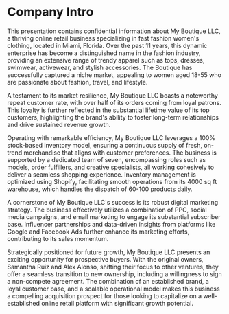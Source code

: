 # Company Intro

This presentation contains confidential information about My Boutique LLC, a thriving online retail business specializing in fast fashion women's clothing, located in Miami, Florida. Over the past 11 years, this dynamic enterprise has become a distinguished name in the fashion industry, providing an extensive range of trendy apparel such as tops, dresses, swimwear, activewear, and stylish accessories. The Boutique has successfully captured a niche market, appealing to women aged 18-55 who are passionate about fashion, travel, and lifestyle.

A testament to its market resilience, My Boutique LLC boasts a noteworthy repeat customer rate, with over half of its orders coming from loyal patrons. This loyalty is further reflected in the substantial lifetime value of its top customers, highlighting the brand's ability to foster long-term relationships and drive sustained revenue growth.

Operating with remarkable efficiency, My Boutique LLC leverages a 100% stock-based inventory model, ensuring a continuous supply of fresh, on-trend merchandise that aligns with customer preferences. The business is supported by a dedicated team of seven, encompassing roles such as models, order fulfillers, and creative specialists, all working cohesively to deliver a seamless shopping experience. Inventory management is optimized using Shopify, facilitating smooth operations from its 4000 sq ft warehouse, which handles the dispatch of 60-100 products daily.

A cornerstone of My Boutique LLC's success is its robust digital marketing strategy. The business effectively utilizes a combination of PPC, social media campaigns, and email marketing to engage its substantial subscriber base. Influencer partnerships and data-driven insights from platforms like Google and Facebook Ads further enhance its marketing efforts, contributing to its sales momentum.

Strategically positioned for future growth, My Boutique LLC presents an exciting opportunity for prospective buyers. With the original owners, Samantha Ruiz and Alex Alonso, shifting their focus to other ventures, they offer a seamless transition to new ownership, including a willingness to sign a non-compete agreement. The combination of an established brand, a loyal customer base, and a scalable operational model makes this business a compelling acquisition prospect for those looking to capitalize on a well-established online retail platform with significant growth potential.